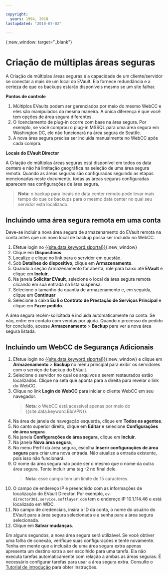 ```yaml
---

copyright:
  years: 1994, 2018
lastupdated: "2018-07-02"

---
```

{:new_window: target="_blank"}

# Criação de múltiplas áreas seguras

A Criação de múltiplas áreas seguras é a capacidade de um cliente/servidor se conectar a mais de um local do EVault. Ela fornece redundância e a certeza de que os backups estarão disponíveis mesmo se um site falhar. 

**Pontos de controle**

1. Múltiplos EVaults podem ser gerenciados por meio do mesmo WebCC e eles são manipulados da mesma maneira. A única diferença é que você tem opções de área segura diferentes.
2. O licenciamento de plug-in ocorre com base na área segura. Por exemplo, se você comprou o plug-in MSSQL para uma área segura em Washington DC, ele não funcionará na área segura de Seattle.
3. A nova área segura precisa ser incluída manualmente no WebCC após cada compra.

**Locais do EVault Director**

A Criação de múltiplas áreas seguras está disponível em todos os data centers e
não há limitação geográfica na seleção de uma área segura remota. Quando as áreas seguras são configuradas seguindo as etapas mencionadas neste documento, todas as áreas seguras configuradas aparecem nas configurações de área segura.

>**Nota**: o backup para locais de data center remoto pode levar mais tempo do que os backups para o mesmo data center no qual seu servidor está localizado.

## Incluindo uma área segura remota em uma conta

Deve-se incluir a nova área segura de armazenamento do EVault remota na conta antes
que um novo local de backup possa ser incluído no WebCC. 

1. Efetue login no [{{site.data.keyword.slportal}}](https://control.softlayer.com/){:new_window}
2. Clique em **Dispositivos**
3. Localize e clique no link para o servidor em questão.
4. Sob **Detalhes do dispositivo**, clique em **Armazenamento**.
5. Quando a seção Armazenamento for aberta, role para baixo até **EVault** e clique em **Incluir**.
6. Na janela **Solicitar EVault**, selecione o local da área segura remota clicando em sua entrada na lista suspensa.
7. Selecione o tamanho da quantia de armazenamento e, em seguida, clique em
**Continuar**
8. Selecione a caixa **Eu li o Contrato de Prestação de Serviços Principal** e
clique em **Fazer pedido**.

A área segura recém-solicitada é incluída automaticamente na conta. Se não, entre em contato com vendas por ajuda.
Quando o processo do pedido for concluído, acesse **Armazenamento** >
**Backup** para ver a nova área segura listada.

## Incluindo um WebCC de Segurança Adicionais

1. Efetue login no [{{site.data.keyword.slportal}}](https://control.softlayer.com/){:new_window} e clique em **Armazenamento** > **Backup** no menu principal para exibir os servidores com o serviço de backup do EVault. 
2. Selecione o servidor no qual os arquivos a serem restaurados estão localizados. Clique na seta que aponta para a direita para revelar o link do WebCC.
3. Clique no link **Login do WebCC** para iniciar o cliente WebCC em seu navegador.
   >**Nota**: o WebCC está acessível apenas por meio do {{site.data.keyword.BluVPN}}.
4. Na área de janela de navegação esquerda, clique em **Todos os agentes**.
5. No canto superior direito, clique em **Editar** e selecione **Configurações de área segura**.
6. Na janela **Configurações de área segura**, clique em **Incluir**.
7. Na janela **Nova área segura**,
  1. No menu Perfil da área segura, escolha **Inserir configurações de área segura** para criar uma nova entrada. Não atualize a entrada existente, pois isso não funcionará.
  2. O nome da área segura não pode ser o mesmo que o nome da outra área segura. Tente incluir uma tag -2 no final dele. <br/> 
     >**Nota**: esse campo tem um limite de 15 caracteres.
  3. O campo de endereço IP é preenchido com as informações de localização do EVault Director. Por exemplo, `ev-director301.service.softlayer.com` tem o endereço IP 10.1.114.46 e está localizado em WDC.
  4. No campo de credenciais, insira o ID da conta, o nome do usuário do EVault para a área segura selecionada e a senha para a área segura selecionada.
  5. Clique em **Salvar mudanças**.

Em alguns segundos, a nova área segura será utilizável. Se você obtiver uma falha de conexão, verifique suas configurações e tente novamente. Tenha em mente que a inclusão de uma área segura extra apenas apresenta um destino extra a ser escolhido para uma tarefa. Ela não executa tarefas automaticamente com relação a ambas as áreas seguras. É necessário configurar tarefas para usar a área segura extra. Consulte o [Tutorial de introdução](index.html#getting-started-with-evault-backup-services) para obter instruções.

